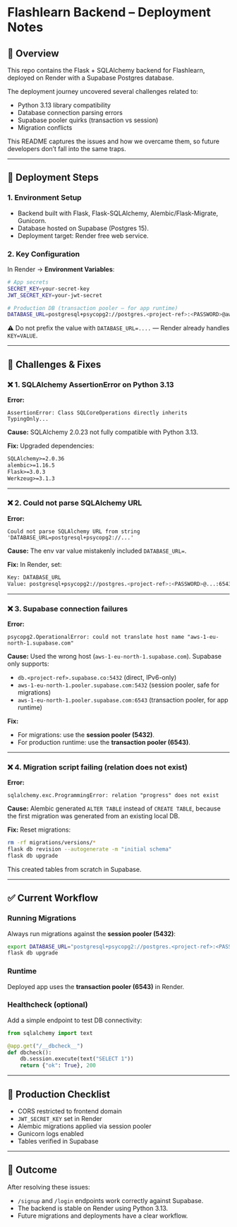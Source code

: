# Flashlearn Backend – Deployment Notes

## 📌 Overview

This repo contains the Flask + SQLAlchemy backend for Flashlearn, deployed on Render with a Supabase Postgres database.

The deployment journey uncovered several challenges related to:

- Python 3.13 library compatibility
- Database connection parsing errors
- Supabase pooler quirks (transaction vs session)
- Migration conflicts

This README captures the issues and how we overcame them, so future developers don’t fall into the same traps.

---

## 🚀 Deployment Steps

### 1. Environment Setup

- Backend built with Flask, Flask-SQLAlchemy, Alembic/Flask-Migrate, Gunicorn.
- Database hosted on Supabase (Postgres 15).
- Deployment target: Render free web service.

### 2. Key Configuration

In Render → **Environment Variables**:

```bash
# App secrets
SECRET_KEY=your-secret-key
JWT_SECRET_KEY=your-jwt-secret

# Production DB (transaction pooler – for app runtime)
DATABASE_URL=postgresql+psycopg2://postgres.<project-ref>:<PASSWORD>@aws-1-eu-north-1.pooler.supabase.com:6543/postgres?sslmode=require
```

⚠️ Do not prefix the value with `DATABASE_URL=....` — Render already handles `KEY=VALUE`.

---

## 🛑 Challenges & Fixes

### ❌ 1. SQLAlchemy AssertionError on Python 3.13

**Error:**

```
AssertionError: Class SQLCoreOperations directly inherits TypingOnly...
```

**Cause:** SQLAlchemy 2.0.23 not fully compatible with Python 3.13.

**Fix:** Upgraded dependencies:

```txt
SQLAlchemy>=2.0.36
alembic>=1.16.5
Flask>=3.0.3
Werkzeug>=3.1.3
```

---

### ❌ 2. Could not parse SQLAlchemy URL

**Error:**

```
Could not parse SQLAlchemy URL from string 'DATABASE_URL=postgresql+psycopg2://...'
```

**Cause:** The env var value mistakenly included `DATABASE_URL=`.

**Fix:** In Render, set:

```bash
Key: DATABASE_URL
Value: postgresql+psycopg2://postgres.<project-ref>:<PASSWORD>@...:6543/postgres?sslmode=require
```

---

### ❌ 3. Supabase connection failures

**Error:**

```
psycopg2.OperationalError: could not translate host name "aws-1-eu-north-1.supabase.com"
```

**Cause:** Used the wrong host (`aws-1-eu-north-1.supabase.com`). Supabase only supports:

- `db.<project-ref>.supabase.co:5432` (direct, IPv6-only)
- `aws-1-eu-north-1.pooler.supabase.com:5432` (session pooler, safe for migrations)
- `aws-1-eu-north-1.pooler.supabase.com:6543` (transaction pooler, for app runtime)

**Fix:**

- For migrations: use the **session pooler (5432)**.
- For production runtime: use the **transaction pooler (6543)**.

---

### ❌ 4. Migration script failing (relation does not exist)

**Error:**

```
sqlalchemy.exc.ProgrammingError: relation "progress" does not exist
```

**Cause:** Alembic generated `ALTER TABLE` instead of `CREATE TABLE`, because the first migration was generated from an existing local DB.

**Fix:** Reset migrations:

```bash
rm -rf migrations/versions/*
flask db revision --autogenerate -m "initial schema"
flask db upgrade
```

This created tables from scratch in Supabase.

---

## ✅ Current Workflow

### Running Migrations

Always run migrations against the **session pooler (5432)**:

```bash
export DATABASE_URL="postgresql+psycopg2://postgres.<project-ref>:<PASSWORD>@aws-1-eu-north-1.pooler.supabase.com:5432/postgres?sslmode=require"
flask db upgrade
```

### Runtime

Deployed app uses the **transaction pooler (6543)** in Render.

### Healthcheck (optional)

Add a simple endpoint to test DB connectivity:

```python
from sqlalchemy import text

@app.get("/__dbcheck__")
def dbcheck():
    db.session.execute(text("SELECT 1"))
    return {"ok": True}, 200
```

---

## 🔐 Production Checklist

- CORS restricted to frontend domain
- `JWT_SECRET_KEY` set in Render
- Alembic migrations applied via session pooler
- Gunicorn logs enabled
- Tables verified in Supabase

---

## 🎉 Outcome

After resolving these issues:

- `/signup` and `/login` endpoints work correctly against Supabase.
- The backend is stable on Render using Python 3.13.
- Future migrations and deployments have a clear workflow.
